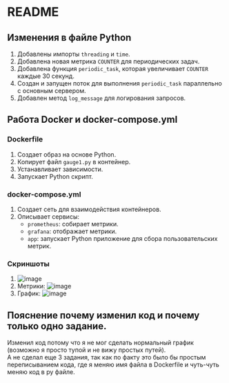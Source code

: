 # README

## Изменения в файле Python

1. Добавлены импорты `threading` и `time`.
2. Добавлена новая метрика `COUNTER` для периодических задач.
3. Добавлена функция `periodic_task`, которая увеличивает `COUNTER` каждые 30 секунд.
4. Создан и запущен поток для выполнения `periodic_task` параллельно с основным сервером.
5. Добавлен метод `log_message` для логирования запросов.

## Работа Docker и docker-compose.yml

### Dockerfile

1. Создает образ на основе Python.
2. Копирует файл `gauge1.py` в контейнер.
3. Устанавливает зависимости.
4. Запускает Python скрипт.

### docker-compose.yml

1. Создает сеть для взаимодействия контейнеров.
2. Описывает сервисы:
   - `prometheus`: собирает метрики.
   - `grafana`: отображает метрики.
   - `app`: запускает Python приложение для сбора пользовательских метрик.

### Скриншоты
1. ![image](https://github.com/VsevolodYatsuk/devops-kt3/assets/130091517/284e98d0-d56b-4010-8523-c8480b3f0435)
2. Метрики: ![image](https://github.com/VsevolodYatsuk/devops-kt3/assets/130091517/464e44d2-22ac-4155-a49c-ddc308b467c7)
3. График: ![image](https://github.com/VsevolodYatsuk/devops-kt3/assets/130091517/da4b157c-1536-4b85-bdb1-34a09135b325)

## Пояснение почему изменил код и почему только одно задание.
Изменил код потому что я не мог сделать нормальный график (возможно я просто тупой и не вижу простых путей). <br>
А не сделал еще 3 задания, так как по факту это было бы простым переписыванием кода, где я меняю имя файла в Dockerfile и чуть-чуть меняю код в py файле. <br>



